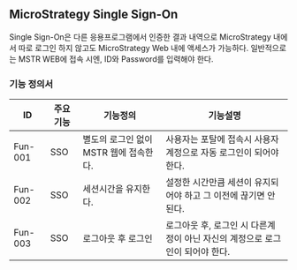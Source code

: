 ## MicroStrategy Single Sign-On
Single Sign-On은 다른 응용프로그램에서 인증한 결과 내역으로 MicroStrategy 내에서 따로 로그인 하지 않고도 MicroStrategy Web 내에 액세스가 가능하다.
일반적으로는 MSTR WEB에 접속 시엔, ID와 Password를 입력해야 한다.
### 기능 정의서
|ID|주요기능|기능정의|기능설명|
|---|---|---|---|
|Fun-001|SSO|별도의 로그인 없이 MSTR 웹에 접속한다.|사용자는 포탈에 접속시 사용자 계정으로 자동 로그인이 되어야 한다.|
|Fun-002|SSO|세션시간을 유지한다.|설정한 시간만큼 세션이 유지되어야 하고 그 이전에 끊기면 안된다.|
|Fun-003|SSO|로그아웃 후 로그인 |로그아웃 후, 로그인 시 다른계정이 아닌 자신의 계정으로 로그인이 되어야 한다.|
